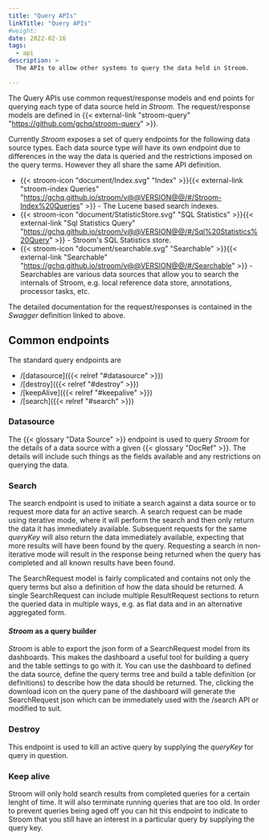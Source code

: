 ```yaml
---
title: "Query APIs"
linkTitle: "Query APIs"
#weight:
date: 2022-02-16
tags:
  - api
description: >
  The APIs to allow other systems to query the data held in Stroom.

---
```


The Query APIs use common request/response models and end points for querying each type of data source held in _Stroom_.
The request/response models are defined in {{< external-link "stroom-query" "https://github.com/gchq/stroom-query" >}}.

Currently _Stroom_ exposes a set of query endpoints for the following data source types.
Each data source type will have its own endpoint due to differences in the way the data is queried and the restrictions imposed on the query terms.
However they all share the same API definition.

* {{< stroom-icon "document/Index.svg" "Index" >}}{{< external-link "stroom-index Queries" "https://gchq.github.io/stroom/v@@VERSION@@/#/Stroom-Index%20Queries" >}} -
  The Lucene based search indexes.
* {{< stroom-icon "document/StatisticStore.svg" "SQL Statistics" >}}{{< external-link "Sql Statistics Query" "https://gchq.github.io/stroom/v@@VERSION@@/#/Sql%20Statistics%20Query" >}} -
  Stroom's SQL Statistics store.
* {{< stroom-icon "document/searchable.svg" "Searchable" >}}{{< external-link "Searchable" "https://gchq.github.io/stroom/v@@VERSION@@/#/Searchable" >}} -
  Searchables are various data sources that allow you to search the internals of Stroom, e.g. local reference data store, annotations, processor tasks, etc.

The detailed documentation for the request/responses is contained in the _Swagger_ definition linked to above.


## Common endpoints

The standard query endpoints are

* /[datasource]({{< relref "#datasource" >}})
* /[destroy]({{< relref "#destroy" >}})
* /[keepAlive]({{< relref "#keepalive" >}})
* /[search]({{< relref "#search" >}})


### Datasource

The {{< glossary "Data Source" >}} endpoint is used to query _Stroom_ for the details of a data source with a given {{< glossary "DocRef" >}}.
The details will include such things as the fields available and any restrictions on querying the data.


### Search

The search endpoint is used to initiate a search against a data source or to request more data for an active search.
A search request can be made using iterative mode, where it will perform the search and then only return the data it has immediately available.
Subsequent requests for the same _queryKey_ will also return the data immediately available, expecting that more results will have been found by the query.
Requesting a search in non-iterative mode will result in the response being returned when the query has completed and all known results have been found.

The SearchRequest model is fairly complicated and contains not only the query terms but also a definition of how the data should be returned.
A single SearchRequest can include multiple ResultRequest sections to return the queried data in multiple ways, e.g. as flat data and in an alternative aggregated form.


#### _Stroom_ as a query builder

_Stroom_ is able to export the json form of a SearchRequest model from its dashboards.
This makes the dashboard a useful tool for building a query and the table settings to go with it.
You can use the dashboard to defined the data source, define the query terms tree and build a table definition (or definitions) to describe how the data should be returned.
The, clicking the download icon on the query pane of the dashboard will generate the SearchRequest json which can be immediately used with the /search API or modified to suit.


### Destroy

This endpoint is used to kill an active query by supplying the _queryKey_ for query in question.


### Keep alive

Stroom will only hold search results from completed queries for a certain lenght of time.
It will also terminate running queries that are too old.
In order to prevent queries being aged off you can hit this endpoint to indicate to Stroom that you still have an interest in a particular query by supplying the query key.

